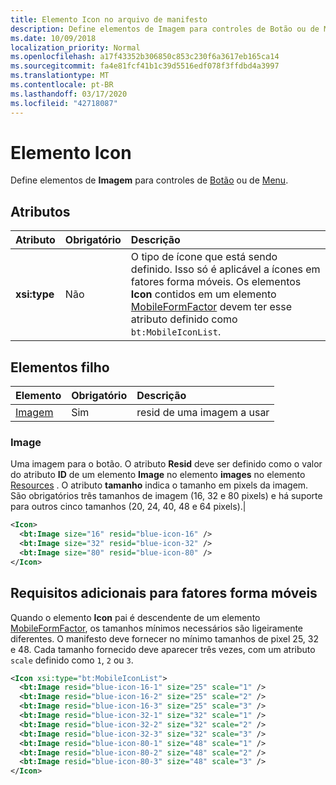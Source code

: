 ```yaml
---
title: Elemento Icon no arquivo de manifesto
description: Define elementos de Imagem para controles de Botão ou de Menu.
ms.date: 10/09/2018
localization_priority: Normal
ms.openlocfilehash: a17f43352b306850c853c230f6a3617eb165ca14
ms.sourcegitcommit: fa4e81fcf41b1c39d5516edf078f3ffdbd4a3997
ms.translationtype: MT
ms.contentlocale: pt-BR
ms.lasthandoff: 03/17/2020
ms.locfileid: "42718087"
---
```

# <a name="icon-element"></a>Elemento Icon

Define elementos de **Imagem** para controles de [Botão](control.md#button-control) ou de [Menu](control.md#menu-dropdown-button-controls).

## <a name="attributes"></a>Atributos

|  Atributo  |  Obrigatório  |  Descrição  |
|:-----|:-----|:-----|
|  **xsi:type**  |  Não  | O tipo de ícone que está sendo definido. Isso só é aplicável a ícones em fatores forma móveis. Os elementos **Icon** contidos em um elemento [MobileFormFactor](mobileformfactor.md) devem ter esse atributo definido como `bt:MobileIconList`. |

## <a name="child-elements"></a>Elementos filho

|  Elemento |  Obrigatório  |  Descrição  |
|:-----|:-----|:-----|
|  [Imagem](#image)        | Sim |   resid de uma imagem a usar         |

### <a name="image"></a>Image

Uma imagem para o botão. O atributo **Resid** deve ser definido como o valor do atributo **ID** de um elemento **Image** no elemento **images** no elemento [Resources](resources.md) . O atributo **tamanho** indica o tamanho em pixels da imagem. São obrigatórios três tamanhos de imagem (16, 32 e 80 pixels) e há suporte para outros cinco tamanhos (20, 24, 40, 48 e 64 pixels).|

```xml
<Icon>
  <bt:Image size="16" resid="blue-icon-16" />
  <bt:Image size="32" resid="blue-icon-32" />
  <bt:Image size="80" resid="blue-icon-80" />
</Icon>
```

## <a name="additional-requirements-for-mobile-form-factors"></a>Requisitos adicionais para fatores forma móveis

Quando o elemento **Icon** pai é descendente de um elemento [MobileFormFactor](mobileformfactor.md), os tamanhos mínimos necessários são ligeiramente diferentes. O manifesto deve fornecer no mínimo tamanhos de pixel 25, 32 e 48. Cada tamanho fornecido deve aparecer três vezes, com um atributo `scale` definido como `1`, `2` ou `3`.

```xml
<Icon xsi:type="bt:MobileIconList">
  <bt:Image resid="blue-icon-16-1" size="25" scale="1" />
  <bt:Image resid="blue-icon-16-2" size="25" scale="2" />
  <bt:Image resid="blue-icon-16-3" size="25" scale="3" />
  <bt:Image resid="blue-icon-32-1" size="32" scale="1" />
  <bt:Image resid="blue-icon-32-2" size="32" scale="2" />
  <bt:Image resid="blue-icon-32-3" size="32" scale="3" />
  <bt:Image resid="blue-icon-80-1" size="48" scale="1" />
  <bt:Image resid="blue-icon-80-2" size="48" scale="2" />
  <bt:Image resid="blue-icon-80-3" size="48" scale="3" />
</Icon>
```
